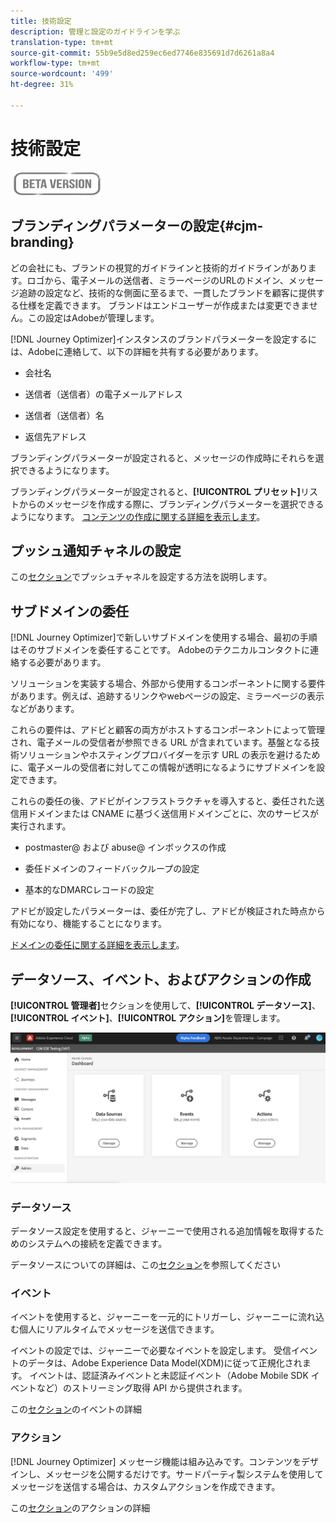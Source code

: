 ```yaml
---
title: 技術設定
description: 管理と設定のガイドラインを学ぶ
translation-type: tm+mt
source-git-commit: 55b9e5d8ed259ec6ed7746e835691d7d6261a8a4
workflow-type: tm+mt
source-wordcount: '499'
ht-degree: 31%

---
```


# 技術設定

![](assets/do-not-localize/badge.png)

## ブランディングパラメーターの設定{#cjm-branding}

どの会社にも、ブランドの視覚的ガイドラインと技術的ガイドラインがあります。ロゴから、電子メールの送信者、ミラーページのURLのドメイン、メッセージ追跡の設定など、技術的な側面に至るまで、一貫したブランドを顧客に提供する仕様を定義できます。
ブランドはエンドユーザーが作成または変更できません。この設定はAdobeが管理します。

[!DNL Journey Optimizer]インスタンスのブランドパラメーターを設定するには、Adobeに連絡して、以下の詳細を共有する必要があります。

* 会社名

* 送信者（送信者）の電子メールアドレス

* 送信者（送信者）名

* 返信先アドレス

ブランディングパラメーターが設定されると、メッセージの作成時にそれらを選択できるようになります。

ブランディングパラメーターが設定されると、**[!UICONTROL プリセット]**&#x200B;リストからのメッセージを作成する際に、ブランディングパラメーターを選択できるようになります。 [コンテンツの作成に関する詳細を表示します](create-message.md)。

## プッシュ通知チャネルの設定

この[セクション](configure-push.md)でプッシュチャネルを設定する方法を説明します。

## サブドメインの委任

[!DNL Journey Optimizer]で新しいサブドメインを使用する場合、最初の手順はそのサブドメインを委任することです。 Adobeのテクニカルコンタクトに連絡する必要があります。

ソリューションを実装する場合、外部から使用するコンポーネントに関する要件があります。例えば、追跡するリンクやwebページの設定、ミラーページの表示などがあります。

これらの要件は、アドビと顧客の両方がホストするコンポーネントによって管理され、電子メールの受信者が参照できる URL が含まれています。基盤となる技術ソリューションやホスティングプロバイダーを示す URL の表示を避けるために、電子メールの受信者に対してこの情報が透明になるようにサブドメインを設定できます。

これらの委任の後、アドビがインフラストラクチャを導入すると、委任された送信用ドメインまたは CNAME に基づく送信用ドメインごとに、次のサービスが実行されます。

* postmaster@ および abuse@ インボックスの作成

* 委任ドメインのフィードバックループの設定

* 基本的なDMARCレコードの設定

アドビが設定したパラメーターは、委任が完了し、アドビが検証された時点から有効になり、機能することになります。

[ドメインの委任に関する詳細を表示します](https://helpx.adobe.com/jp/campaign/kb/domain-name-delegation.html)。


## データソース、イベント、およびアクションの作成

**[!UICONTROL 管理者]**&#x200B;セクションを使用して、**[!UICONTROL データソース]**、**[!UICONTROL イベント]**、**[!UICONTROL アクション]**&#x200B;を管理します。

![](assets/admin-menu.png)

### データソース

データソース設定を使用すると、ジャーニーで使用される追加情報を取得するためのシステムへの接続を定義できます。

データソースについての詳細は、この[セクション](../using/datasource/about-data-sources.md)を参照してください

### イベント

イベントを使用すると、ジャーニーを一元的にトリガーし、ジャーニーに流れ込む個人にリアルタイムでメッセージを送信できます。

イベントの設定では、ジャーニーで必要なイベントを設定します。 受信イベントのデータは、Adobe Experience Data Model(XDM)に従って正規化されます。 イベントは、認証済みイベントと未認証イベント（Adobe Mobile SDK イベントなど）のストリーミング取得 API から提供されます。

この[セクション](../using/event/about-events.md)のイベントの詳細

### アクション

[!DNL Journey Optimizer] メッセージ機能は組み込みです。コンテンツをデザインし、メッセージを公開するだけです。サードパーティ製システムを使用してメッセージを送信する場合は、カスタムアクションを作成できます。

この[セクション](../using/action/action.md)のアクションの詳細
